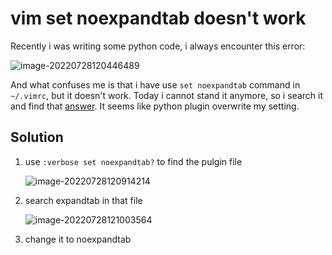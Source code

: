 # vim set noexpandtab doesn't work

Recently i was writing some python code, i always encounter this error:

![image-20220728120446489](/home/hacksang/.config/Typora/typora-user-images/image-20220728120446489.png)

And what confuses me is that i have use ```set noexpandtab``` command in ```~/.vimrc```, but it doesn't work. Today i cannot stand it anymore, so i search it and find that [answer](https://vi.stackexchange.com/questions/13537/why-is-set-noexpandtab-in-my-vimrc-ignored-when-i-open-a-file/13538#13538?newreg=0e319cf574ca4183b1303c18a3ae8fac). It seems like python plugin overwrite my setting.

## Solution

1. use ```:verbose set noexpandtab?``` to find the pulgin file

   ![image-20220728120914214](/home/hacksang/.config/Typora/typora-user-images/image-20220728120914214.png)

2. search expandtab in that file

   ![image-20220728121003564](/home/hacksang/.config/Typora/typora-user-images/image-20220728121003564.png)

3. change it to noexpandtab

   